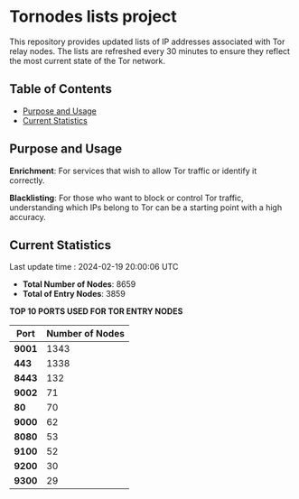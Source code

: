 # Tornodes lists project

This repository provides updated lists of IP addresses associated with Tor relay nodes. The lists are refreshed every 30 minutes to ensure they reflect the most current state of the Tor network.

## Table of Contents

- [Purpose and Usage](#purpose-and-usage)
- [Current Statistics](#current-statistics)


## Purpose and Usage

**Enrichment**: For services that wish to allow Tor traffic or identify it correctly.

**Blacklisting**: For those who want to block or control Tor traffic, understanding which IPs belong to Tor can be a starting point with a high accuracy.

## Current Statistics

Last update time : 2024-02-19 20:00:06 UTC

- **Total Number of Nodes**: 8659
- **Total of Entry Nodes**: 3859

**TOP 10 PORTS USED FOR TOR ENTRY NODES**

| **Port** | **Number of Nodes** |
|------|-----------------|
| **9001**   | 1343  |
| **443**   | 1338  |
| **8443**   | 132  |
| **9002**   | 71  |
| **80**   | 70  |
| **9000**   | 62  |
| **8080**   | 53  |
| **9100**   | 52  |
| **9200**   | 30  |
| **9300**   | 29  |

